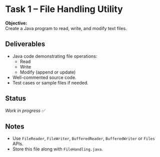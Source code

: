 # Task 1 – File Handling Utility

**Objective:**  
Create a Java program to read, write, and modify text files.

## Deliverables
- Java code demonstrating file operations:
  - Read
  - Write
  - Modify (append or update)
- Well-commented source code.
- Test cases or sample files if needed.

## Status
_Work in progress_ ✅

## Notes
- Use `FileReader`, `FileWriter`, `BufferedReader`, `BufferedWriter` or `Files` APIs.
- Store this file along with `FileHandling.java`.
